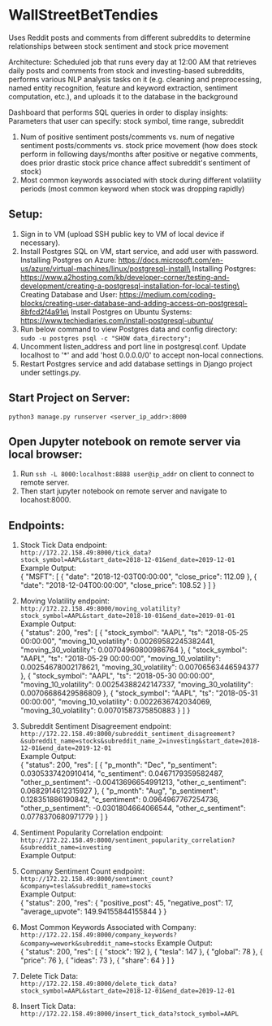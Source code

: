 # WallStreetBetTendies
Uses Reddit posts and comments from different subreddits to determine relationships between stock sentiment and stock price movement

Architecture:
Scheduled job that runs every day at 12:00 AM that retrieves daily posts and comments from stock and investing-based subreddits, performs various NLP analysis tasks on it (e.g. cleaning and preprocessing, named entity recognition, feature and keyword extraction, sentiment computation, etc.), and uploads it to the database in the background

Dashboard that performs SQL queries in order to display insights:
Parameters that user can specify: stock symbol, time range, subreddit
1. Num of positive sentiment posts/comments vs. num of negative sentiment posts/comments vs. stock price movement (how does stock perform in following days/months after positive or negative comments, does prior drastic stock price chance affect subreddit's sentiment of stock)
2. Most common keywords associated with stock during different volatility periods (most common keyword when stock was dropping rapidly)

## Setup:
1. Sign in to VM (upload SSH public key to VM of local device if necessary).
2. Install Postgres SQL on VM, start service, and add user with password.\
Installing Postgres on Azure: https://docs.microsoft.com/en-us/azure/virtual-machines/linux/postgresql-install\
Installing Postgres: https://www.a2hosting.com/kb/developer-corner/testing-and-development/creating-a-postgresql-installation-for-local-testing\
Creating Database and User: https://medium.com/coding-blocks/creating-user-database-and-adding-access-on-postgresql-8bfcd2f4a91e\
Install Postgres on Ubuntu Systems: https://www.techiediaries.com/install-postgresql-ubuntu/
3. Run below command to view Postgres data and config directory:\
```sudo -u postgres psql -c "SHOW data_directory";```
4. Uncomment listen_address and port line in postgresql.conf. Update localhost to '*' and add 'host 0.0.0.0/0' to accept non-local connections.
5. Restart Postgres service and add database settings in Django project under settings.py. 

## Start Project on Server:
```python3 manage.py runserver <server_ip_addr>:8000```

## Open Jupyter notebook on remote server via local browser:
1. Run ```ssh -L 8000:localhost:8888 user@ip_addr``` on client to connect to remote server.
2. Then start jupyter notebook on remote server and navigate to locahost:8000. 

## Endpoints:
1. Stock Tick Data endpoint: <br>
```http://172.22.158.49:8000/tick_data?stock_symbol=AAPL&start_date=2018-12-01&end_date=2019-12-01``` <br>
Example Output: <br>
{
    "MSFT": [
        {
            "date": "2018-12-03T00:00:00",
            "close_price": 112.09
        },
        {
            "date": "2018-12-04T00:00:00",
            "close_price": 108.52
        }
    ]
}

2. Moving Volatility endpoint: <br>
```http://172.22.158.49:8000/moving_volatility?stock_symbol=AAPL&start_date=2018-10-01&end_date=2019-01-01``` <br>
Example Output: <br>
{
    "status": 200,
    "res": [
        {
            "stock_symbol": "AAPL",
            "ts": "2018-05-25 00:00:00",
            "moving_10_volatility": 0.00269582245382441,
            "moving_30_volatility": 0.00704960800986764
        },
        {
            "stock_symbol": "AAPL",
            "ts": "2018-05-29 00:00:00",
            "moving_10_volatility": 0.00254678002178621,
            "moving_30_volatility": 0.00706563446594377
        },
        {
            "stock_symbol": "AAPL",
            "ts": "2018-05-30 00:00:00",
            "moving_10_volatility": 0.00254388242147337,
            "moving_30_volatility": 0.00706686429586809
        },
        {
            "stock_symbol": "AAPL",
            "ts": "2018-05-31 00:00:00",
            "moving_10_volatility": 0.0022636742034069,
            "moving_30_volatility": 0.00701587375850883
        }
    ]
}

3. Subreddit Sentiment Disagreement endpoint: <br>
```http://172.22.158.49:8000/subreddit_sentiment_disagreement?&subreddit_name=stocks&subreddit_name_2=investing&start_date=2018-12-01&end_date=2019-12-01``` <br>
Example Output: <br>
{
    "status": 200,
    "res": [
        {
            "p_month": "Dec",
            "p_sentiment": 0.0305337420910414,
            "c_sentiment": 0.0467179359582487,
            "other_p_sentiment": -0.00413696654991213,
            "other_c_sentiment": 0.0682914612315927
        },
        {
            "p_month": "Aug",
            "p_sentiment": 0.128351886190842,
            "c_sentiment": 0.0964967767254736,
            "other_p_sentiment": -0.0301804664066544,
            "other_c_sentiment": 0.0778370680971779
        }
    ]
}

4. Sentiment Popularity Correlation endpoint: <br>
```http://172.22.158.49:8000/sentiment_popularity_correlation?&subreddit_name=investing``` <br>
Example Output: <br>


5. Company Sentiment Count endpoint: <br>
```http://172.22.158.49:8000/sentiment_count?&company=tesla&subreddit_name=stocks``` <br>
Example Output: <br>
{
    "status": 200,
    "res": {
        "positive_post": 45,
        "negative_post": 17,
        "average_upvote": 149.94155844155844
    }
}

6. Most Common Keywords Associated with Company: <br>
```http://172.22.158.49:8000/company_keywords?&company=wework&subreddit_name=stocks```
Example Output: <br>
{
    "status": 200,
    "res": [
        {
            "stock": 192
        },
        {
            "tesla": 147
        },
        {
            "global": 78
        },
        {
            "price": 76
        },
        {
            "ideas": 73
        },
        {
            "share": 64
        }
    ]
}

7. Delete Tick Data: <br>
```http://172.22.158.49:8000/delete_tick_data?stock_symbol=AAPL&start_date=2018-12-01&end_date=2019-12-01``` <br>

8. Insert Tick Data: <br>
```http://172.22.158.49:8000/insert_tick_data?stock_symbol=AAPL```
